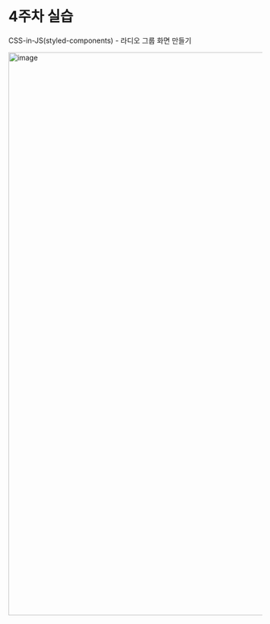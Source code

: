 # 4주차 실습

CSS-in-JS(styled-components) - 라디오 그룹 화면 만들기

<img width="1116" alt="image" src="https://user-images.githubusercontent.com/70315572/181510789-2dc13f14-2cfe-43a7-82d4-9b0a25e33d6f.png">
